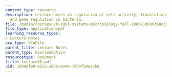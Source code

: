 ```yaml
---
content_type: resource
description: Lecture notes on regulation of cell activity, translational control,
  and gene regulation in bacteria.
file: /media/courses/20-106j-systems-microbiology-fall-2006/1d896f68e5522675e9497dd4f50e30ba_lecture08.pdf
file_type: application/pdf
learning_resource_types:
- Lecture Notes
ocw_type: OCWFile
parent_title: Lecture Notes
parent_type: CourseSection
resourcetype: Document
title: lecture08.pdf
uid: 1d896f68-e552-2675-e949-7dd4f50e30ba
---
```

